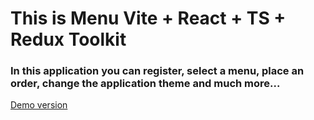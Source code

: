 # This is Menu Vite + React + TS + Redux Toolkit
### In this application you can register, select a menu, place an order, change the application theme and much more...

[Demo version](https://sidardzmitry.github.io/vite-react-ts-redux-toolkit-pizza/)
